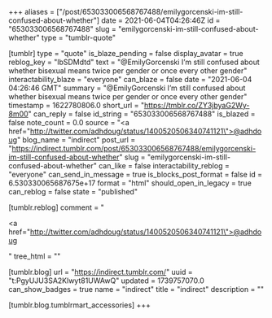 +++
aliases = ["/post/653033006568767488/emilygorcenski-im-still-confused-about-whether"]
date = 2021-06-04T04:26:46Z
id = "653033006568767488"
slug = "emilygorcenski-im-still-confused-about-whether"
type = "tumblr-quote"

[tumblr]
type = "quote"
is_blaze_pending = false
display_avatar = true
reblog_key = "lbSDMdtd"
text = "@EmilyGorcenski I’m still confused about whether bisexual means twice per gender or once every other gender"
interactability_blaze = "everyone"
can_blaze = false
date = "2021-06-04 04:26:46 GMT"
summary = "@EmilyGorcenski I’m still confused about whether bisexual means twice per gender or once every other gender"
timestamp = 1622780806.0
short_url = "https://tmblr.co/ZY3jbyaG2Wy-8m00"
can_reply = false
id_string = "653033006568767488"
is_blazed = false
note_count = 0.0
source = "<a href=\"http://twitter.com/adhdoug/status/1400520506340741121\">@adhdoug</a>"
blog_name = "indirect"
post_url = "https://indirect.tumblr.com/post/653033006568767488/emilygorcenski-im-still-confused-about-whether"
slug = "emilygorcenski-im-still-confused-about-whether"
can_like = false
interactability_reblog = "everyone"
can_send_in_message = true
is_blocks_post_format = false
id = 6.530330065687675e+17
format = "html"
should_open_in_legacy = true
can_reblog = false
state = "published"

[tumblr.reblog]
comment = "<p><a href=\"http://twitter.com/adhdoug/status/1400520506340741121\">@adhdoug</a></p>"
tree_html = ""

[tumblr.blog]
url = "https://indirect.tumblr.com/"
uuid = "t:PgyUJU3SA2Klwyt81UWAwQ"
updated = 1739757070.0
can_show_badges = true
name = "indirect"
title = "indirect"
description = ""

[tumblr.blog.tumblrmart_accessories]
+++
